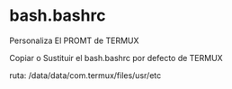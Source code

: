 # bash.bashrc
Personaliza El PROMT de TERMUX

Copiar o Sustituir el bash.bashrc por defecto de TERMUX

ruta: /data/data/com.termux/files/usr/etc
